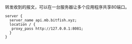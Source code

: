 转发收到的报文，可以在一台服务器让多个应用程序共享80端口。

```
server {
  server_name api.mb.bitfish.xyz;
  location / {
   proxy_pass http://127.0.0.1:8081;
  }
}
```

